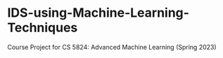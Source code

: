 # IDS-using-Machine-Learning-Techniques
Course Project for CS 5824: Advanced Machine Learning (Spring 2023)
